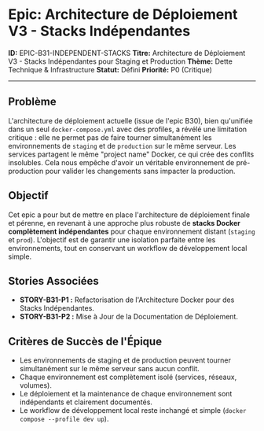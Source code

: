 # Epic: Architecture de Déploiement V3 - Stacks Indépendantes

**ID:** EPIC-B31-INDEPENDENT-STACKS
**Titre:** Architecture de Déploiement V3 - Stacks Indépendantes pour Staging et Production
**Thème:** Dette Technique & Infrastructure
**Statut:** Défini
**Priorité:** P0 (Critique)

---

## Problème

L'architecture de déploiement actuelle (issue de l'epic B30), bien qu'unifiée dans un seul `docker-compose.yml` avec des profiles, a révélé une limitation critique : elle ne permet pas de faire tourner simultanément les environnements de `staging` et de `production` sur le même serveur. Les services partagent le même "project name" Docker, ce qui crée des conflits insolubles. Cela nous empêche d'avoir un véritable environnement de pré-production pour valider les changements sans impacter la production.

## Objectif

Cet epic a pour but de mettre en place l'architecture de déploiement finale et pérenne, en revenant à une approche plus robuste de **stacks Docker complètement indépendantes** pour chaque environnement distant (`staging` et `prod`). L'objectif est de garantir une isolation parfaite entre les environnements, tout en conservant un workflow de développement local simple.

## Stories Associées

*   **STORY-B31-P1 :** Refactorisation de l'Architecture Docker pour des Stacks Indépendantes.
*   **STORY-B31-P2 :** Mise à Jour de la Documentation de Déploiement.

## Critères de Succès de l'Épique

- Les environnements de staging et de production peuvent tourner simultanément sur le même serveur sans aucun conflit.
- Chaque environnement est complètement isolé (services, réseaux, volumes).
- Le déploiement et la maintenance de chaque environnement sont indépendants et clairement documentés.
- Le workflow de développement local reste inchangé et simple (`docker compose --profile dev up`).
